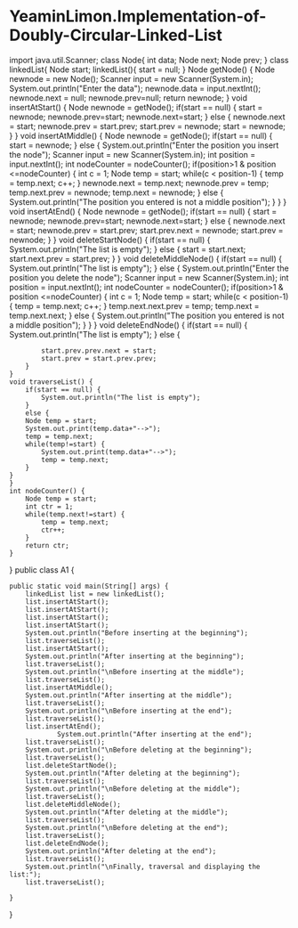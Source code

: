 # YeaminLimon.Implementation-of-Doubly-Circular-Linked-List

import java.util.Scanner;
class Node{
	int data;
	Node next;
	Node prev;
}
class linkedList{
	Node start;
	linkedList(){
		start = null;
	}
	Node getNode() {
		Node newnode = new Node();
		Scanner  input = new Scanner(System.in);
		System.out.println("Enter the data");
		newnode.data = input.nextInt();
		newnode.next = null;
		newnode.prev=null;
		return newnode;
	}
	void insertAtStart() {
		Node newnode = getNode();
		if(start == null) {
			start = newnode;
			newnode.prev=start;
			newnode.next=start;
		}
		else {
			newnode.next = start;
			newnode.prev = start.prev;
			start.prev = newnode;
			start = newnode;
		}
	}
	void insertAtMiddle() {
		Node newnode = getNode();
		if(start == null) {
			start = newnode;
		}
		else {
			System.out.println("Enter the position you insert the node");
			Scanner  input = new Scanner(System.in);
			int position = input.nextInt();
			int nodeCounter = nodeCounter();
			if(position>1 & position <=nodeCounter) {
				int c = 1;
				Node temp = start;
				while(c < position-1) {
					temp = temp.next;
					c++;
				}
				newnode.next = temp.next;
				newnode.prev = temp;
				temp.next.prev = newnode;
				temp.next = newnode;
			}
			else {
				System.out.println("The position you entered is not a middle position");
			}
		}
	}
	void insertAtEnd() {
		Node newnode = getNode();
		if(start == null) {
			start = newnode;
			newnode.prev=start;
			newnode.next=start;
		}
		else {
			newnode.next = start;
			newnode.prev = start.prev;
			start.prev.next = newnode;
			start.prev = newnode;
		}
	}
	void deleteStartNode() {
		if(start == null) {
			System.out.println("The list is empty");
		}
		else {
			start = start.next;
			start.next.prev = start.prev;
		}
	}
	void deleteMiddleNode() {
		if(start == null) {
			System.out.println("The list is empty");
		}
		else {
			System.out.println("Enter the position you delete the node");
			Scanner  input = new Scanner(System.in);
			int position = input.nextInt();
			int nodeCounter = nodeCounter();
			if(position>1 & position <=nodeCounter) {
				int c = 1;
				Node temp = start;
				while(c < position-1) {
					temp = temp.next;
					c++;
				}
				temp.next.next.prev = temp;
				temp.next = temp.next.next;
			}
			else {
				System.out.println("The position you entered is not a middle position");
			}
		}
	}
	void deleteEndNode() {
		if(start == null) {
			System.out.println("The list is empty");
		}
		else {
			
			start.prev.prev.next = start;
			start.prev = start.prev.prev;
		}
	}
	void traverseList() {
		if(start == null) {
			System.out.println("The list is empty");
		}
	    else {
		Node temp = start;
		System.out.print(temp.data+"-->");
		temp = temp.next;
		while(temp!=start) {
			System.out.print(temp.data+"-->");
			temp = temp.next;
		}
	}
	}
	int nodeCounter() {
		Node temp = start;
		int ctr = 1;
		while(temp.next!=start) {
			temp = temp.next;
			ctr++;
		}
		return ctr;
	}
}
public class A1 {

	public static void main(String[] args) {
		linkedList list = new linkedList();
		list.insertAtStart();
		list.insertAtStart();
		list.insertAtStart();
		list.insertAtStart();
		System.out.println("Before inserting at the beginning");
		list.traverseList();
		list.insertAtStart();
		System.out.println("After inserting at the beginning");
		list.traverseList();
		System.out.println("\nBefore inserting at the middle");
		list.traverseList();
		list.insertAtMiddle();
		System.out.println("After inserting at the middle");
		list.traverseList();
		System.out.println("\nBefore inserting at the end");
		list.traverseList();
		list.insertAtEnd();
	            System.out.println("After inserting at the end");
		list.traverseList();
		System.out.println("\nBefore deleting at the beginning");
		list.traverseList();
		list.deleteStartNode();
		System.out.println("After deleting at the beginning");
		list.traverseList();
		System.out.println("\nBefore deleting at the middle");
		list.traverseList();
		list.deleteMiddleNode();
		System.out.println("After deleting at the middle");
		list.traverseList();
		System.out.println("\nBefore deleting at the end");
		list.traverseList();
		list.deleteEndNode();
		System.out.println("After deleting at the end");
		list.traverseList();
		System.out.println("\nFinally, traversal and displaying the list:");
		list.traverseList();

	}

}
